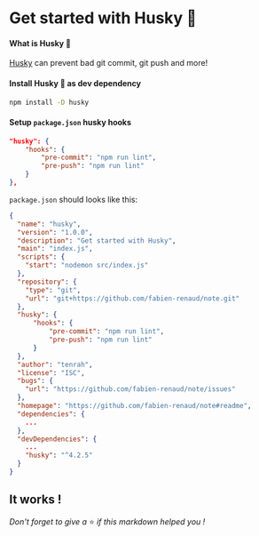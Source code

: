 # Get started with Husky 🐶

#### What is Husky 🐶

[Husky](https://www.npmjs.com/package/husky) can prevent bad git commit, git push and more!
 
#### Install Husky 🐶 as dev dependency
 
```sh
npm install -D husky
```

#### Setup `package.json` husky hooks

```json
"husky": {
    "hooks": {
        "pre-commit": "npm run lint",
        "pre-push": "npm run lint"
    }
},
```

`package.json` should looks like this:

```json
{
  "name": "husky",
  "version": "1.0.0",
  "description": "Get started with Husky",
  "main": "index.js",
  "scripts": {
    "start": "nodemon src/index.js"
  },
  "repository": {
    "type": "git",
    "url": "git+https://github.com/fabien-renaud/note.git"
  },
  "husky": {
      "hooks": {
          "pre-commit": "npm run lint",
          "pre-push": "npm run lint"
      }
  },
  "author": "tenrah",
  "license": "ISC",
  "bugs": {
    "url": "https://github.com/fabien-renaud/note/issues"
  },
  "homepage": "https://github.com/fabien-renaud/note#readme",
  "dependencies": {
    ...
  },
  "devDependencies": {
    ...
    "husky": "^4.2.5"
  }
}
```

## It works !
*Don't forget to give a* ⭐️ *if this markdown helped you !*
